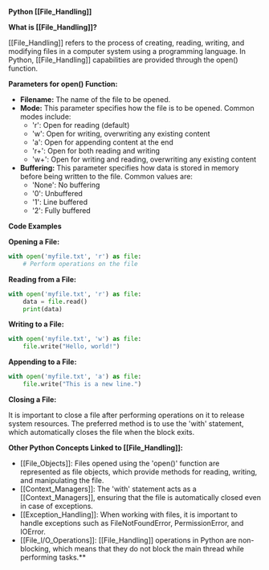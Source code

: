 **Python [[File_Handling]]**

**What is [[File_Handling]]?**

[[File_Handling]] refers to the process of creating, reading, writing, and modifying files in a computer system using a programming language. In Python, [[File_Handling]] capabilities are provided through the open() function.

**Parameters for open() Function:**

* **Filename:** The name of the file to be opened.
* **Mode:** This parameter specifies how the file is to be opened. Common modes include:
    * 'r': Open for reading (default)
    * 'w': Open for writing, overwriting any existing content
    * 'a': Open for appending content at the end
    * 'r+': Open for both reading and writing
    * 'w+': Open for writing and reading, overwriting any existing content
* **Buffering:** This parameter specifies how data is stored in memory before being written to the file. Common values are:
    * 'None': No buffering
    * '0': Unbuffered
    * '1': Line buffered
    * '2': Fully buffered

**Code Examples**

**Opening a File:**

```python
with open('myfile.txt', 'r') as file:
    # Perform operations on the file
```

**Reading from a File:**

```python
with open('myfile.txt', 'r') as file:
    data = file.read()
    print(data)
```

**Writing to a File:**

```python
with open('myfile.txt', 'w') as file:
    file.write("Hello, world!")
```

**Appending to a File:**

```python
with open('myfile.txt', 'a') as file:
    file.write("This is a new line.")
```

**Closing a File:**

It is important to close a file after performing operations on it to release system resources. The preferred method is to use the 'with' statement, which automatically closes the file when the block exits.

**Other Python Concepts Linked to [[File_Handling]]:**

* [[File_Objects]]: Files opened using the 'open()' function are represented as file objects, which provide methods for reading, writing, and manipulating the file.
* [[Context_Managers]]: The 'with' statement acts as a [[Context_Managers]], ensuring that the file is automatically closed even in case of exceptions.
* [[Exception_Handling]]: When working with files, it is important to handle exceptions such as FileNotFoundError, PermissionError, and IOError.
* [[File_I/O_Operations]]: [[File_Handling]] operations in Python are non-blocking, which means that they do not block the main thread while performing tasks.**